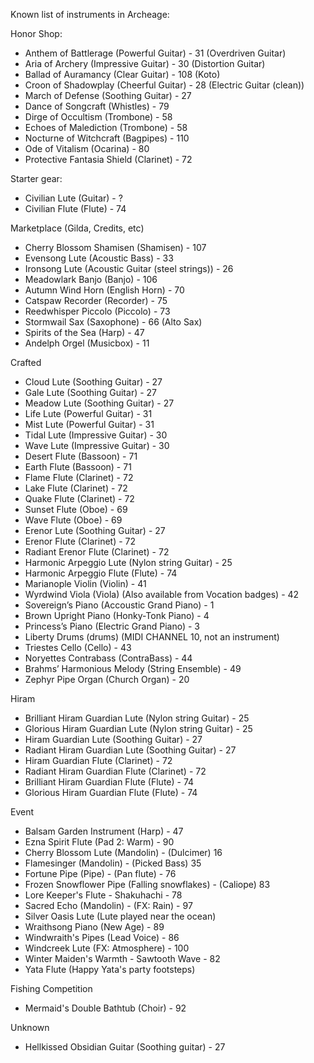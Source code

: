 Known list of instruments in Archeage:

Honor Shop:

* Anthem of Battlerage (Powerful Guitar) - 31 (Overdriven Guitar)
* Aria of Archery (Impressive Guitar) - 30 (Distortion Guitar)
* Ballad of Auramancy (Clear Guitar) - 108 (Koto)
* Croon of Shadowplay (Cheerful Guitar) - 28 (Electric Guitar (clean))
* March of Defense (Soothing Guitar) - 27
* Dance of Songcraft (Whistles) - 79
* Dirge of Occultism (Trombone) - 58
* Echoes of Malediction (Trombone) - 58
* Nocturne of Witchcraft (Bagpipes) - 110
* Ode of Vitalism (Ocarina) - 80
* Protective Fantasia Shield (Clarinet) - 72

Starter gear:

* Civilian Lute (Guitar) - ?
* Civilian Flute (Flute) - 74

Marketplace (Gilda, Credits, etc)

* Cherry Blossom Shamisen (Shamisen) - 107
* Evensong Lute (Acoustic Bass) - 33
* Ironsong Lute (Acoustic Guitar (steel strings)) - 26
* Meadowlark Banjo (Banjo) - 106
* Autumn Wind Horn (English Horn) - 70
* Catspaw Recorder (Recorder) - 75
* Reedwhisper Piccolo (Piccolo) - 73
* Stormwail Sax (Saxophone) - 66 (Alto Sax)
* Spirits of the Sea (Harp) - 47
* Andelph Orgel (Musicbox) - 11

Crafted

* Cloud Lute (Soothing Guitar) - 27
* Gale Lute (Soothing Guitar) - 27
* Meadow Lute (Soothing Guitar) - 27
* Life Lute (Powerful Guitar) - 31
* Mist Lute (Powerful Guitar) - 31
* Tidal Lute (Impressive Guitar) - 30
* Wave Lute (Impressive Guitar) - 30
* Desert Flute (Bassoon) - 71
* Earth Flute (Bassoon) - 71
* Flame Flute (Clarinet) - 72
* Lake Flute (Clarinet) - 72
* Quake Flute (Clarinet) - 72
* Sunset Flute (Oboe) - 69
* Wave Flute (Oboe) - 69
* Erenor Lute (Soothing Guitar) - 27
* Erenor Flute (Clarinet) - 72
* Radiant Erenor Flute (Clarinet) - 72
* Harmonic Arpeggio Lute (Nylon string Guitar) - 25
* Harmonic Arpeggio Flute (Flute) - 74
* Marianople Violin (Violin) - 41
* Wyrdwind Viola (Viola) (Also available from Vocation badges) - 42
* Sovereign’s Piano (Accoustic Grand Piano) - 1
* Brown Upright Piano (Honky-Tonk Piano) - 4
* Princess’s Piano (Electric Grand Piano) - 3
* Liberty Drums (drums) (MIDI CHANNEL 10, not an instrument)
* Triestes Cello (Cello) - 43
* Noryettes Contrabass (ContraBass) - 44
* Brahms’ Harmonious Melody (String Ensemble) - 49
* Zephyr Pipe Organ (Church Organ) - 20

Hiram

* Brilliant Hiram Guardian Lute (Nylon string Guitar) - 25
* Glorious Hiram Guardian Lute (Nylon string Guitar) - 25
* Hiram Guardian Lute (Soothing Guitar) - 27
* Radiant Hiram Guardian Lute (Soothing Guitar) - 27
* Hiram Guardian Flute (Clarinet) - 72
* Radiant Hiram Guardian Flute (Clarinet) - 72
* Brilliant Hiram Guardian Flute (Flute) - 74
* Glorious Hiram Guardian Flute (Flute) - 74

Event

* Balsam Garden Instrument (Harp) - 47
* Ezna Spirit Flute (Pad 2: Warm) - 90
* Cherry Blossom Lute (Mandolin) - (Dulcimer) 16
* Flamesinger (Mandolin) - (Picked Bass) 35
* Fortune Pipe (Pipe) - (Pan flute) - 76
* Frozen Snowflower Pipe (Falling snowflakes) - (Caliope) 83
* Lore Keeper's Flute - Shakuhachi - 78
* Sacred Echo (Mandolin) - (FX: Rain) - 97
* Silver Oasis Lute (Lute played near the ocean)
* Wraithsong Piano (New Age) - 89
* Windwraith's Pipes (Lead Voice) - 86
* Windcreek Lute (FX: Atmosphere) - 100
* Winter Maiden's Warmth - Sawtooth Wave - 82
* Yata Flute (Happy Yata's party footsteps)

Fishing Competition
* Mermaid's Double Bathtub (Choir) - 92

Unknown
* Hellkissed Obsidian Guitar (Soothing guitar) - 27
